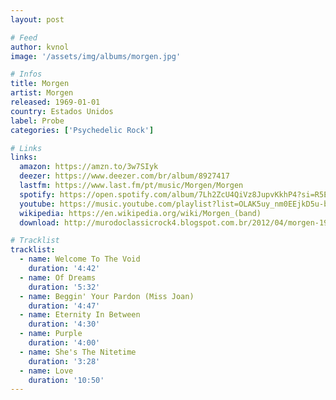 ```yaml
---
layout: post

# Feed
author: kvnol
image: '/assets/img/albums/morgen.jpg'

# Infos
title: Morgen
artist: Morgen
released: 1969-01-01
country: Estados Unidos
label: Probe
categories: ['Psychedelic Rock']

# Links
links:
  amazon: https://amzn.to/3w7SIyk
  deezer: https://www.deezer.com/br/album/8927417
  lastfm: https://www.last.fm/pt/music/Morgen/Morgen
  spotify: https://open.spotify.com/album/7Lh2ZcU4QiVz8JupvKkhP4?si=R5E_WNBzShy9NBII65Ortg
  youtube: https://music.youtube.com/playlist?list=OLAK5uy_nm0EEjkD5u-b0wawfAxUEdwX-3EcozpJU
  wikipedia: https://en.wikipedia.org/wiki/Morgen_(band)
  download: http://murodoclassicrock4.blogspot.com.br/2012/04/morgen-1969.html

# Tracklist
tracklist:
  - name: Welcome To The Void
    duration: '4:42'
  - name: Of Dreams
    duration: '5:32'
  - name: Beggin' Your Pardon (Miss Joan)
    duration: '4:47'
  - name: Eternity In Between
    duration: '4:30'
  - name: Purple
    duration: '4:00'
  - name: She's The Nitetime
    duration: '3:28'
  - name: Love
    duration: '10:50'
---
```

